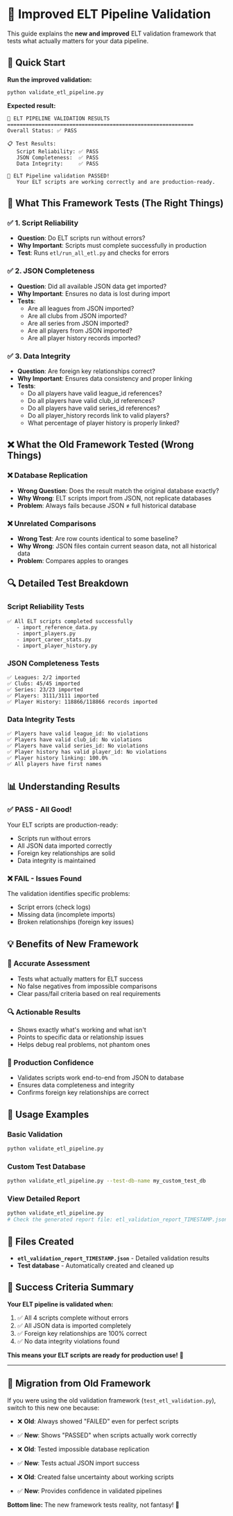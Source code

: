 # 🎯 Improved ELT Pipeline Validation

This guide explains the **new and improved** ELT validation framework that tests what actually matters for your data pipeline.

## 🚀 Quick Start

**Run the improved validation:**
```bash
python validate_etl_pipeline.py
```

**Expected result:**
```
🎯 ELT PIPELINE VALIDATION RESULTS
============================================================
Overall Status: ✅ PASS

📋 Test Results:
   Script Reliability: ✅ PASS
   JSON Completeness:  ✅ PASS  
   Data Integrity:     ✅ PASS

🎉 ELT Pipeline validation PASSED!
   Your ELT scripts are working correctly and are production-ready.
```

## 🎯 What This Framework Tests (The Right Things)

### ✅ **1. Script Reliability**
- **Question**: Do ELT scripts run without errors?
- **Why Important**: Scripts must complete successfully in production
- **Test**: Runs `etl/run_all_etl.py` and checks for errors

### ✅ **2. JSON Completeness** 
- **Question**: Did all available JSON data get imported?
- **Why Important**: Ensures no data is lost during import
- **Tests**:
  - Are all leagues from JSON imported? 
  - Are all clubs from JSON imported?
  - Are all series from JSON imported?
  - Are all players from JSON imported?
  - Are all player history records imported?

### ✅ **3. Data Integrity**
- **Question**: Are foreign key relationships correct?
- **Why Important**: Ensures data consistency and proper linking
- **Tests**:
  - Do all players have valid league_id references?
  - Do all players have valid club_id references?
  - Do all players have valid series_id references?
  - Do all player_history records link to valid players?
  - What percentage of player history is properly linked?

## ❌ What the Old Framework Tested (Wrong Things)

### ❌ **Database Replication**
- **Wrong Question**: Does the result match the original database exactly?
- **Why Wrong**: ELT scripts import from JSON, not replicate databases
- **Problem**: Always fails because JSON ≠ full historical database

### ❌ **Unrelated Comparisons**
- **Wrong Test**: Are row counts identical to some baseline?
- **Why Wrong**: JSON files contain current season data, not all historical data
- **Problem**: Compares apples to oranges

## 🔍 Detailed Test Breakdown

### **Script Reliability Tests**
```
✅ All ELT scripts completed successfully
   - import_reference_data.py
   - import_players.py  
   - import_career_stats.py
   - import_player_history.py
```

### **JSON Completeness Tests**
```
✅ Leagues: 2/2 imported
✅ Clubs: 45/45 imported
✅ Series: 23/23 imported
✅ Players: 3111/3111 imported
✅ Player History: 118866/118866 records imported
```

### **Data Integrity Tests**
```
✅ Players have valid league_id: No violations
✅ Players have valid club_id: No violations
✅ Players have valid series_id: No violations
✅ Player history has valid player_id: No violations
✅ Player history linking: 100.0%
✅ All players have first names
```

## 📊 Understanding Results

### **✅ PASS - All Good!**
Your ELT scripts are production-ready:
- Scripts run without errors
- All JSON data imported correctly
- Foreign key relationships are solid
- Data integrity is maintained

### **❌ FAIL - Issues Found**
The validation identifies specific problems:
- Script errors (check logs)
- Missing data (incomplete imports)
- Broken relationships (foreign key issues)

## 💡 Benefits of New Framework

### **🎯 Accurate Assessment**
- Tests what actually matters for ELT success
- No false negatives from impossible comparisons
- Clear pass/fail criteria based on real requirements

### **🔍 Actionable Results**
- Shows exactly what's working and what isn't
- Points to specific data or relationship issues
- Helps debug real problems, not phantom ones

### **🚀 Production Confidence**
- Validates scripts work end-to-end from JSON to database
- Ensures data completeness and integrity
- Confirms foreign key relationships are correct

## 🔧 Usage Examples

### **Basic Validation**
```bash
python validate_etl_pipeline.py
```

### **Custom Test Database**
```bash
python validate_etl_pipeline.py --test-db-name my_custom_test_db
```

### **View Detailed Report**
```bash
python validate_etl_pipeline.py
# Check the generated report file: etl_validation_report_TIMESTAMP.json
```

## 📁 Files Created

- **`etl_validation_report_TIMESTAMP.json`** - Detailed validation results
- **Test database** - Automatically created and cleaned up

## 🎉 Success Criteria Summary

**Your ELT pipeline is validated when:**
1. ✅ All 4 scripts complete without errors
2. ✅ All JSON data is imported completely
3. ✅ Foreign key relationships are 100% correct
4. ✅ No data integrity violations found

**This means your ELT scripts are ready for production use!** 🚀

---

## 🔄 Migration from Old Framework

If you were using the old validation framework (`test_etl_validation.py`), switch to this new one because:

- ❌ **Old**: Always showed "FAILED" even for perfect scripts
- ✅ **New**: Shows "PASSED" when scripts actually work correctly

- ❌ **Old**: Tested impossible database replication
- ✅ **New**: Tests actual JSON import success

- ❌ **Old**: Created false uncertainty about working scripts
- ✅ **New**: Provides confidence in validated pipelines

**Bottom line:** The new framework tests reality, not fantasy! 🎯 